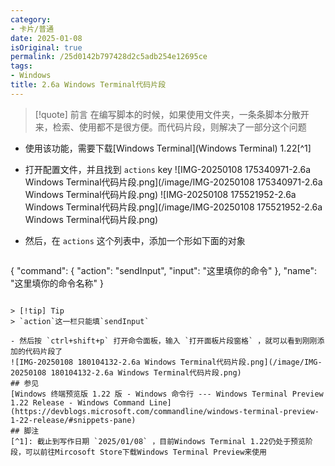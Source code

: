```yaml
---
category:
- 卡片/普通
date: 2025-01-08
isOriginal: true
permalink: /25d0142b797428d2c5adb254e12695ce
tags:
- Windows
title: 2.6a Windows Terminal代码片段
---
```

> [!quote] 前言
> 在编写脚本的时候，如果使用文件夹，一条条脚本分散开来，检索、使用都不是很方便。而代码片段，则解决了一部分这个问题

- 使用该功能，需要下载[Windows Terminal](Windows Terminal) 1.22[^1]
- 打开配置文件，并且找到 `actions` key
  ![IMG-20250108 175340971-2.6a Windows Terminal代码片段.png](/image/IMG-20250108 175340971-2.6a Windows Terminal代码片段.png)
  ![IMG-20250108 175521952-2.6a Windows Terminal代码片段.png](/image/IMG-20250108 175521952-2.6a Windows Terminal代码片段.png)

- 然后，在 `actions` 这个列表中，添加一个形如下面的对象
  ```json
{
    "command":
    {
        "action": "sendInput",
        "input": "这里填你的命令"
    },
    "name": "这里填你的命令名称"
}
   ```
    
> [!tip] Tip
> `action`这一栏只能填`sendInput`

- 然后按 `ctrl+shift+p` 打开命令面板，输入 `打开面板片段窗格` ，就可以看到刚刚添加的代码片段了
  ![IMG-20250108 180104132-2.6a Windows Terminal代码片段.png](/image/IMG-20250108 180104132-2.6a Windows Terminal代码片段.png)
## 参见
[Windows 终端预览版 1.22 版 - Windows 命令行 --- Windows Terminal Preview 1.22 Release - Windows Command Line](https://devblogs.microsoft.com/commandline/windows-terminal-preview-1-22-release/#snippets-pane)
## 脚注
[^1]: 截止到写作日期 `2025/01/08` ，目前Windows Terminal 1.22仍处于预览阶段，可以前往Mircosoft Store下载Windows Terminal Preview来使用